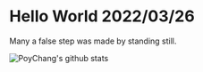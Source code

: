 # Hello World 2022/03/26

Many a false step was made by standing still.

![PoyChang's github stats](https://github-readme-stats.vercel.app/api?username=poychang&show_icons=true&theme=dracula)
